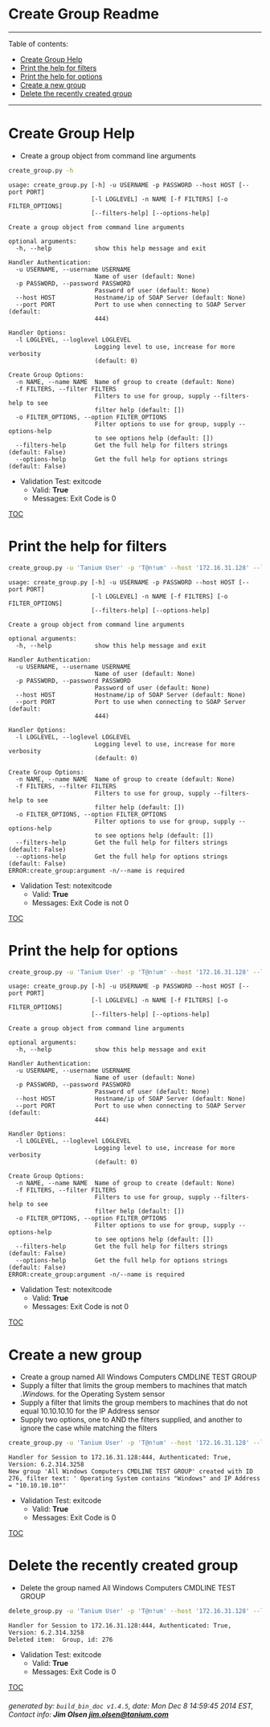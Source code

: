 Create Group Readme
===========================

---------------------------
<a name='toc'>Table of contents:</a>

  * [Create Group Help](#user-content-create-group-help)
  * [Print the help for filters](#user-content-print-the-help-for-filters)
  * [Print the help for options](#user-content-print-the-help-for-options)
  * [Create a new group](#user-content-create-a-new-group)
  * [Delete the recently created group](#user-content-delete-the-recently-created-group)

---------------------------

# Create Group Help

  * Create a group object from command line arguments

```bash
create_group.py -h
```

```
usage: create_group.py [-h] -u USERNAME -p PASSWORD --host HOST [--port PORT]
                       [-l LOGLEVEL] -n NAME [-f FILTERS] [-o FILTER_OPTIONS]
                       [--filters-help] [--options-help]

Create a group object from command line arguments

optional arguments:
  -h, --help            show this help message and exit

Handler Authentication:
  -u USERNAME, --username USERNAME
                        Name of user (default: None)
  -p PASSWORD, --password PASSWORD
                        Password of user (default: None)
  --host HOST           Hostname/ip of SOAP Server (default: None)
  --port PORT           Port to use when connecting to SOAP Server (default:
                        444)

Handler Options:
  -l LOGLEVEL, --loglevel LOGLEVEL
                        Logging level to use, increase for more verbosity
                        (default: 0)

Create Group Options:
  -n NAME, --name NAME  Name of group to create (default: None)
  -f FILTERS, --filter FILTERS
                        Filters to use for group, supply --filters-help to see
                        filter help (default: [])
  -o FILTER_OPTIONS, --option FILTER_OPTIONS
                        Filter options to use for group, supply --options-help
                        to see options help (default: [])
  --filters-help        Get the full help for filters strings (default: False)
  --options-help        Get the full help for options strings (default: False)
```

  * Validation Test: exitcode
    * Valid: **True**
    * Messages: Exit Code is 0



[TOC](#user-content-toc)


# Print the help for filters

```bash
create_group.py -u 'Tanium User' -p 'T@n!um' --host '172.16.31.128' --loglevel 1 --filters-help
```

```
usage: create_group.py [-h] -u USERNAME -p PASSWORD --host HOST [--port PORT]
                       [-l LOGLEVEL] -n NAME [-f FILTERS] [-o FILTER_OPTIONS]
                       [--filters-help] [--options-help]

Create a group object from command line arguments

optional arguments:
  -h, --help            show this help message and exit

Handler Authentication:
  -u USERNAME, --username USERNAME
                        Name of user (default: None)
  -p PASSWORD, --password PASSWORD
                        Password of user (default: None)
  --host HOST           Hostname/ip of SOAP Server (default: None)
  --port PORT           Port to use when connecting to SOAP Server (default:
                        444)

Handler Options:
  -l LOGLEVEL, --loglevel LOGLEVEL
                        Logging level to use, increase for more verbosity
                        (default: 0)

Create Group Options:
  -n NAME, --name NAME  Name of group to create (default: None)
  -f FILTERS, --filter FILTERS
                        Filters to use for group, supply --filters-help to see
                        filter help (default: [])
  -o FILTER_OPTIONS, --option FILTER_OPTIONS
                        Filter options to use for group, supply --options-help
                        to see options help (default: [])
  --filters-help        Get the full help for filters strings (default: False)
  --options-help        Get the full help for options strings (default: False)
ERROR:create_group:argument -n/--name is required
```

  * Validation Test: notexitcode
    * Valid: **True**
    * Messages: Exit Code is not 0



[TOC](#user-content-toc)


# Print the help for options

```bash
create_group.py -u 'Tanium User' -p 'T@n!um' --host '172.16.31.128' --loglevel 1 --options-help
```

```
usage: create_group.py [-h] -u USERNAME -p PASSWORD --host HOST [--port PORT]
                       [-l LOGLEVEL] -n NAME [-f FILTERS] [-o FILTER_OPTIONS]
                       [--filters-help] [--options-help]

Create a group object from command line arguments

optional arguments:
  -h, --help            show this help message and exit

Handler Authentication:
  -u USERNAME, --username USERNAME
                        Name of user (default: None)
  -p PASSWORD, --password PASSWORD
                        Password of user (default: None)
  --host HOST           Hostname/ip of SOAP Server (default: None)
  --port PORT           Port to use when connecting to SOAP Server (default:
                        444)

Handler Options:
  -l LOGLEVEL, --loglevel LOGLEVEL
                        Logging level to use, increase for more verbosity
                        (default: 0)

Create Group Options:
  -n NAME, --name NAME  Name of group to create (default: None)
  -f FILTERS, --filter FILTERS
                        Filters to use for group, supply --filters-help to see
                        filter help (default: [])
  -o FILTER_OPTIONS, --option FILTER_OPTIONS
                        Filter options to use for group, supply --options-help
                        to see options help (default: [])
  --filters-help        Get the full help for filters strings (default: False)
  --options-help        Get the full help for options strings (default: False)
ERROR:create_group:argument -n/--name is required
```

  * Validation Test: notexitcode
    * Valid: **True**
    * Messages: Exit Code is not 0



[TOC](#user-content-toc)


# Create a new group

  * Create a group named All Windows Computers CMDLINE TEST GROUP
  * Supply a filter that limits the group members to machines that match .*Windows.* for the Operating System sensor
  * Supply a filter that limits the group members to machines that do not equal 10.10.10.10 for the IP Address sensor
  * Supply two options, one to AND the filters supplied, and another to ignore the case while matching the filters

```bash
create_group.py -u 'Tanium User' -p 'T@n!um' --host '172.16.31.128' --loglevel 1 --name "All Windows Computers CMDLINE TEST GROUP" -f "Operating System, that contains:Windows" -f "IP Address, that not equals:10.10.10.10" -o "and" -o "ignore_case"
```

```
Handler for Session to 172.16.31.128:444, Authenticated: True, Version: 6.2.314.3258
New group 'All Windows Computers CMDLINE TEST GROUP' created with ID 276, filter text: ' Operating System contains "Windows" and IP Address = "10.10.10.10"'
```

  * Validation Test: exitcode
    * Valid: **True**
    * Messages: Exit Code is 0



[TOC](#user-content-toc)


# Delete the recently created group

  * Delete the group named All Windows Computers CMDLINE TEST GROUP

```bash
delete_group.py -u 'Tanium User' -p 'T@n!um' --host '172.16.31.128' --loglevel 1 --name "All Windows Computers CMDLINE TEST GROUP"
```

```
Handler for Session to 172.16.31.128:444, Authenticated: True, Version: 6.2.314.3258
Deleted item:  Group, id: 276
```

  * Validation Test: exitcode
    * Valid: **True**
    * Messages: Exit Code is 0



[TOC](#user-content-toc)


###### generated by: `build_bin_doc v1.4.5`, date: Mon Dec  8 14:59:45 2014 EST, Contact info: **Jim Olsen <jim.olsen@tanium.com>**